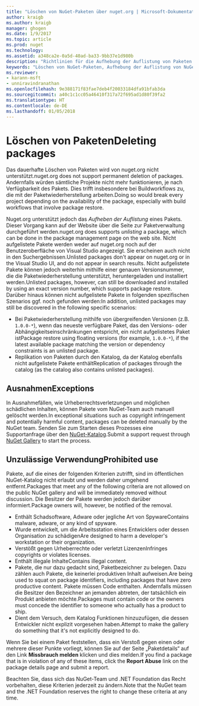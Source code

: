 ```yaml
---
title: "Löschen von NuGet-Paketen über nuget.org | Microsoft-Dokumentation"
author: kraigb
ms.author: kraigb
manager: ghogen
ms.date: 1/9/2017
ms.topic: article
ms.prod: nuget
ms.technology: 
ms.assetid: a348ca2e-0a5d-40ad-ba33-9bb37e1d980b
description: "Richtlinien für die Aufhebung der Auflistung von Paketen auf nuget.org. Dauerhaftes Löschen wird nur unterstützt, wenn durch Pakete andere Richtlinien verletzt werden."
keywords: "Löschen von NuGet-Paketen, Aufhebung der Auflistung von NuGet-Paketen, unzulässige Verwendungen von Paketen"
ms.reviewer:
- karann-msft
- unniravindranathan
ms.openlocfilehash: 9e388171f83fae7deb4f20033184dfa91bfab3da
ms.sourcegitcommit: a40c1c1cc05a46410f317a72f695ad1d80f39fa2
ms.translationtype: HT
ms.contentlocale: de-DE
ms.lasthandoff: 01/05/2018
---
```

# <a name="deleting-packages"></a><span data-ttu-id="6898c-104">Löschen von Paketen</span><span class="sxs-lookup"><span data-stu-id="6898c-104">Deleting packages</span></span>

<span data-ttu-id="6898c-105">Das dauerhafte Löschen von Paketen wird von nuget.org nicht unterstützt.</span><span class="sxs-lookup"><span data-stu-id="6898c-105">nuget.org does not support permanent deletion of packages.</span></span> <span data-ttu-id="6898c-106">Andernfalls würden sämtliche Projekte nicht mehr funktionieren, je nach Verfügbarkeit des Pakets. Dies trifft insbesondere bei Buildworkflows zu, die mit der Paketwiederherstellung arbeiten.</span><span class="sxs-lookup"><span data-stu-id="6898c-106">Doing so would break every project depending on the availability of the package, especially with build workflows that involve package restore.</span></span>

<span data-ttu-id="6898c-107">Nuget.org unterstützt jedoch das *Aufheben der Auflistung* eines Pakets. Dieser Vorgang kann auf der Website über die Seite zur Paketverwaltung durchgeführt werden.</span><span class="sxs-lookup"><span data-stu-id="6898c-107">nuget.org does supports *unlisting* a package, which can be done in the package management page on the web site.</span></span> <span data-ttu-id="6898c-108">Nicht aufgelistete Pakete werden weder auf nuget.org noch auf der Benutzeroberfläche von Visual Studio angezeigt. Sie erscheinen auch nicht in den Suchergebnissen.</span><span class="sxs-lookup"><span data-stu-id="6898c-108">Unlisted packages don't appear on nuget.org or in the Visual Studio UI, and do not appear in search results.</span></span> <span data-ttu-id="6898c-109">Nicht aufgelistete Pakete können jedoch weiterhin mithilfe einer genauen Versionsnummer, die die Paketwiederherstellung unterstützt, heruntergeladen und installiert werden.</span><span class="sxs-lookup"><span data-stu-id="6898c-109">Unlisted packages, however, can still be downloaded and installed by using an exact version number, which supports package restore.</span></span> <span data-ttu-id="6898c-110">Darüber hinaus können nicht aufgelistete Pakete in folgenden spezifischen Szenarios ggf. noch gefunden werden:</span><span class="sxs-lookup"><span data-stu-id="6898c-110">In addition, unlisted packages may still be discovered in the following specific scenarios:</span></span>

- <span data-ttu-id="6898c-111">Bei Paketwiederherstellung mithilfe von übergreifenden Versionen (z.B. `1.0.0-*`), wenn das neueste verfügbare Paket, das den Versions- oder Abhängigkeitseinschränkungen entspricht, ein nicht aufgelistetes Paket ist</span><span class="sxs-lookup"><span data-stu-id="6898c-111">Package restore using floating versions (for example, `1.0.0-*`), if the latest available package matching the version or dependency constraints is an unlisted package.</span></span>
- <span data-ttu-id="6898c-112">Replikation von Paketen durch den Katalog, da der Katalog ebenfalls nicht aufgelistete Pakete enthält</span><span class="sxs-lookup"><span data-stu-id="6898c-112">Replication of packages through the catalog (as the catalog also contains unlisted packages).</span></span>

## <a name="exceptions"></a><span data-ttu-id="6898c-113">Ausnahmen</span><span class="sxs-lookup"><span data-stu-id="6898c-113">Exceptions</span></span>

<span data-ttu-id="6898c-114">In Ausnahmefällen, wie Urheberrechtsverletzungen und möglichen schädlichen Inhalten, können Pakete vom NuGet-Team auch manuell gelöscht werden.</span><span class="sxs-lookup"><span data-stu-id="6898c-114">In exceptional situations such as copyright infringement and potentially harmful content, packages can be deleted manually by the NuGet team.</span></span> <span data-ttu-id="6898c-115">Senden Sie zum Starten dieses Prozesses eine Supportanfrage über den [NuGet-Katalog](http://www.nuget.org).</span><span class="sxs-lookup"><span data-stu-id="6898c-115">Submit a support request through [NuGet Gallery](http://www.nuget.org) to start the process.</span></span>

## <a name="prohibited-use"></a><span data-ttu-id="6898c-116">Unzulässige Verwendung</span><span class="sxs-lookup"><span data-stu-id="6898c-116">Prohibited use</span></span>

<span data-ttu-id="6898c-117">Pakete, auf die eines der folgenden Kriterien zutrifft, sind im öffentlichen NuGet-Katalog nicht erlaubt und werden daher umgehend entfernt.</span><span class="sxs-lookup"><span data-stu-id="6898c-117">Packages that meet any of the following criteria are not allowed on the public NuGet gallery and will be immediately removed without discussion.</span></span> <span data-ttu-id="6898c-118">Die Besitzer der Pakete werden jedoch darüber informiert.</span><span class="sxs-lookup"><span data-stu-id="6898c-118">Package owners will, however, be notified of the removal.</span></span>

- <span data-ttu-id="6898c-119">Enthält Schadsoftware, Adware oder jegliche Art von Spyware</span><span class="sxs-lookup"><span data-stu-id="6898c-119">Contains malware, adware, or any kind of spyware.</span></span>
- <span data-ttu-id="6898c-120">Wurde entwickelt, um die Arbeitsstation eines Entwicklers oder dessen Organisation zu schädigen</span><span class="sxs-lookup"><span data-stu-id="6898c-120">Are designed to harm a developer's workstation or their organization.</span></span>
- <span data-ttu-id="6898c-121">Verstößt gegen Urheberrechte oder verletzt Lizenzen</span><span class="sxs-lookup"><span data-stu-id="6898c-121">Infringes copyrights or violates licenses.</span></span>
- <span data-ttu-id="6898c-122">Enthält illegale Inhalte</span><span class="sxs-lookup"><span data-stu-id="6898c-122">Contains illegal content.</span></span>
- <span data-ttu-id="6898c-123">Pakete, die nur dazu gedacht sind, Paketbezeichner zu belegen. Dazu zählen auch Pakete, die keinerlei produktiven Inhalt aufweisen.</span><span class="sxs-lookup"><span data-stu-id="6898c-123">Are being used to squat on package identifiers, including packages that have zero productive content.</span></span> <span data-ttu-id="6898c-124">Pakete müssen Code enthalten. Andernfalls müssen die Besitzer den Bezeichner an jemanden abtreten, der tatsächlich ein Produkt anbieten möchte.</span><span class="sxs-lookup"><span data-stu-id="6898c-124">Packages must contain code or the owners must concede the identifier to someone who actually has a product to ship.</span></span>
- <span data-ttu-id="6898c-125">Dient dem Versuch, dem Katalog Funktionen hinzuzufügen, die dessen Entwickler nicht explizit vorgesehen haben.</span><span class="sxs-lookup"><span data-stu-id="6898c-125">Attempt to make the gallery do something that it's not explicitly designed to do.</span></span>

<span data-ttu-id="6898c-126">Wenn Sie bei einem Paket feststellen, dass ein Verstoß gegen einen oder mehrere dieser Punkte vorliegt, können Sie auf der Seite „Paketdetails“ auf den Link **Missbrauch melden** klicken und dies melden.</span><span class="sxs-lookup"><span data-stu-id="6898c-126">If you find a package that is in violation of any of these items, click the **Report Abuse** link on the package details page and submit a report.</span></span>

<span data-ttu-id="6898c-127">Beachten Sie, dass sich das NuGet-Team und .NET Foundation das Recht vorbehalten, diese Kriterien jederzeit zu ändern.</span><span class="sxs-lookup"><span data-stu-id="6898c-127">Note that the NuGet team and the .NET Foundation reserves the right to change these criteria at any time.</span></span>
